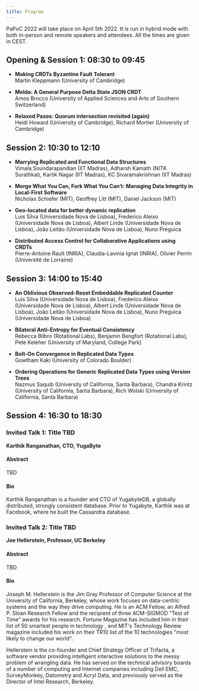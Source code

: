 ```yaml
---
title: Program
---
```


PaPoC 2022 will take place on April 5th 2022. It is run in hybrid mode with both
in-person and remote speakers and attendees. All the times are given in CEST. 

## Opening & Session 1: 08:30 to 09:45

* **Making CRDTs Byzantine Fault Tolerant**  
Martin Kleppmann (University of Cambridge)

* **Melda: A General Purpose Delta State JSON CRDT**  
Amos Brocco (University of Applied Sciences and Arts of Southern Switzerland)

* **Relaxed Paxos: Quorum intersection revisited (again)**  
Heidi Howard (University of Cambridge), Richard Mortier (University of Cambridge)

## Session 2: 10:30 to 12:10

* **Marrying Replicated and Functional Data Structures**  
Vimala Soundarapandian (IIT Madras), Adharsh Kamath (NITK Surathkal), Kartik Nagar (IIT Madras), KC Sivaramakrishnan (IIT Madras)

* **Merge What You Can, Fork What You Can’t: Managing Data Integrity in Local-First Software**  
Nicholas Schiefer (MIT), Geoffrey Litt (MIT), Daniel Jackson (MIT)

* **Geo-located data for better dynamic replication**  
Luis Silva (Universidade Nova de Lisboa), Frederico Aleixo (Universidade Nova de Lisboa), Albert Linde (Universidade Nova de Lisboa), João Leitão (Universidade Nova de Lisboa), Nuno Preguica

* **Distributed Access Control for Collaborative Applications using CRDTs**  
Pierre-Antoine Rault (INRIA), Claudia-Lavinia Ignat (INRIA), Olivier Perrin (Université de Lorraine)

## Session 3: 14:00 to 15:40

* **An Oblivious Observed-Reset Embeddable Replicated Counter**  
Luis Silva (Universidade Nova de Lisboa), Frederico Aleixo (Universidade Nova de Lisboa), Albert Linde (Universidade Nova de Lisboa), João Leitão (Universidade Nova de Lisboa), Nuno Preguica (Universidade Nova de Lisboa)

* **Bilateral Anti-Entropy for Eventual Consistency**  
Rebecca Bilbro (Rotational Labs), Benjamin Bengfort (Rotational Labs), Pete Keleher (University of Maryland, College Park)

* **Bolt-On Convergence in Replicated Data Types**   
Gowtham Kaki (University of Colorado Boulder)

* **Ordering Operations for Generic Replicated Data Types using Version Trees**  
Nazmus Saquib (University of California, Santa Barbara), Chandra Krintz (University of California, Santa Barbara), Rich Wolski (University of California, Santa Barbara)

## Session 4: 16:30 to 18:30

### Invited Talk 1: Title TBD
**Karthik Ranganathan, CTO, YugaByte**

#### Abstract

TBD

#### Bio

Karthik Ranganathan is a founder and CTO of YugabyteDB, a globally distributed,
strongly consistent database. Prior to Yugabyte, Karthik was at Facebook, where
he built the Cassandra database.

### Invited Talk 2: Title TBD
**Joe Hellerstein, Professor, UC Berkeley**

#### Abstract

TBD

#### Bio 

Joseph M. Hellerstein is the Jim Gray Professor of Computer Science at the
University of California, Berkeley, whose work focuses on data-centric systems
and the way they drive computing. He is an ACM Fellow, an Alfred P. Sloan
Research Fellow and the recipient of three ACM-SIGMOD "Test of Time" awards for
his research. Fortune Magazine has included him in their list of 50 smartest
people in technology , and MIT's Technology Review magazine included his work on
their TR10 list of the 10 technologies "most likely to change our world".

Hellerstein is the co-founder and Chief Strategy Officer of Trifacta, a software
vendor providing intelligent interactive solutions to the messy problem of
wrangling data. He has served on the technical advisory boards of a number of
computing and Internet companies including Dell EMC, SurveyMonkey, Datometry and
Acryl Data, and previously served as the Director of Intel Research, Berkeley.
